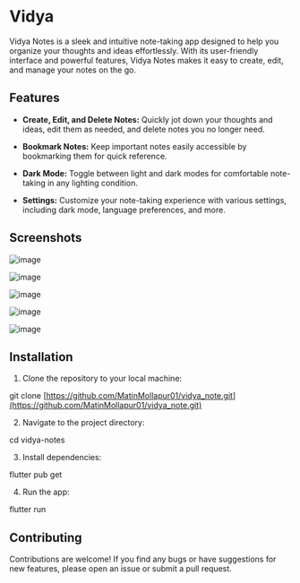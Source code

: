 # Vidya

Vidya Notes is a sleek and intuitive note-taking app designed to help you organize your thoughts and ideas effortlessly. With its user-friendly interface and powerful features, Vidya Notes makes it easy to create, edit, and manage your notes on the go.

## Features

- **Create, Edit, and Delete Notes:** Quickly jot down your thoughts and ideas, edit them as needed, and delete notes you no longer need.
  
- **Bookmark Notes:** Keep important notes easily accessible by bookmarking them for quick reference.

- **Dark Mode:** Toggle between light and dark modes for comfortable note-taking in any lighting condition.

- **Settings:** Customize your note-taking experience with various settings, including dark mode, language preferences, and more.

## Screenshots

![image](https://github.com/MatinMollapur01/vidya_note/assets/127895108/ddbb3a33-9b37-43fa-8945-d4a9764c2caa)

![image](https://github.com/MatinMollapur01/vidya_note/assets/127895108/b71deb00-5468-47fc-aefc-d03ca3c81b93)

![image](https://github.com/MatinMollapur01/vidya_note/assets/127895108/3fe4b39b-800f-45a0-b2da-895a58cd3d09)

![image](https://github.com/MatinMollapur01/vidya_note/assets/127895108/f3db8477-a926-4165-a7b2-16e241c5e941)

![image](https://github.com/MatinMollapur01/vidya_note/assets/127895108/5870a519-f386-4172-ad84-b5698400ed4f)


## Installation

1. Clone the repository to your local machine:

git clone [https://github.com/MatinMollapur01/vidya_note.git](https://github.com/MatinMollapur01/vidya_note.git)


2. Navigate to the project directory:

cd vidya-notes


3. Install dependencies:

flutter pub get


4. Run the app:

flutter run


## Contributing

Contributions are welcome! If you find any bugs or have suggestions for new features, please open an issue or submit a pull request.

